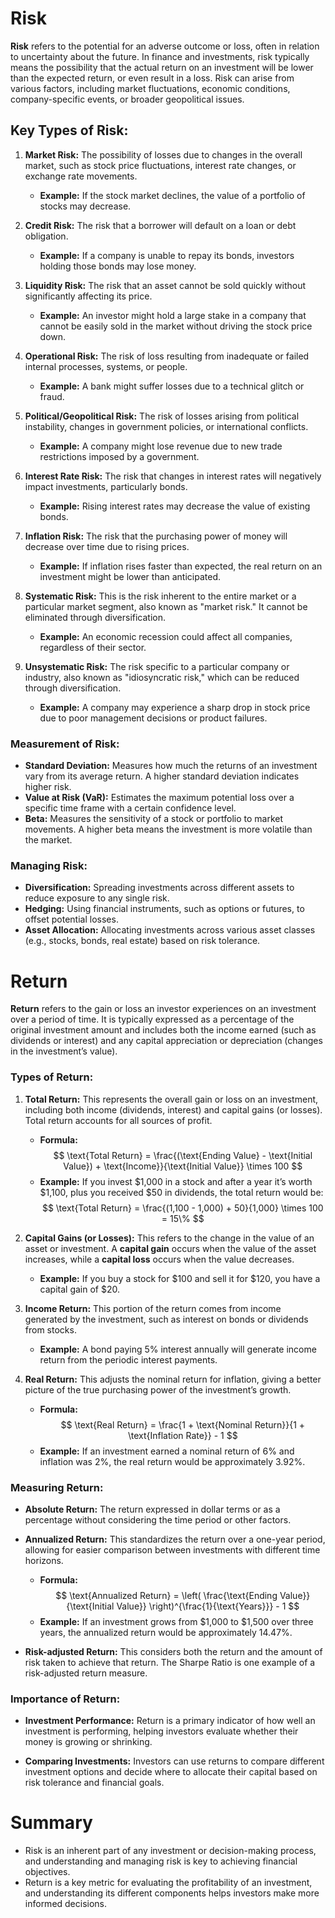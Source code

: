 # Risk

**Risk** refers to the potential for an adverse outcome or loss, often in relation to uncertainty about the future. In finance and investments, risk typically means the possibility that the actual return on an investment will be lower than the expected return, or even result in a loss. Risk can arise from various factors, including market fluctuations, economic conditions, company-specific events, or broader geopolitical issues.

## Key Types of Risk:

1. **Market Risk:** The possibility of losses due to changes in the overall market, such as stock price fluctuations, interest rate changes, or exchange rate movements.
   - **Example:** If the stock market declines, the value of a portfolio of stocks may decrease.

2. **Credit Risk:** The risk that a borrower will default on a loan or debt obligation.
   - **Example:** If a company is unable to repay its bonds, investors holding those bonds may lose money.

3. **Liquidity Risk:** The risk that an asset cannot be sold quickly without significantly affecting its price.
   - **Example:** An investor might hold a large stake in a company that cannot be easily sold in the market without driving the stock price down.

4. **Operational Risk:** The risk of loss resulting from inadequate or failed internal processes, systems, or people.
   - **Example:** A bank might suffer losses due to a technical glitch or fraud.

5. **Political/Geopolitical Risk:** The risk of losses arising from political instability, changes in government policies, or international conflicts.
   - **Example:** A company might lose revenue due to new trade restrictions imposed by a government.

6. **Interest Rate Risk:** The risk that changes in interest rates will negatively impact investments, particularly bonds.
   - **Example:** Rising interest rates may decrease the value of existing bonds.

7. **Inflation Risk:** The risk that the purchasing power of money will decrease over time due to rising prices.
   - **Example:** If inflation rises faster than expected, the real return on an investment might be lower than anticipated.

8. **Systematic Risk:** This is the risk inherent to the entire market or a particular market segment, also known as "market risk." It cannot be eliminated through diversification.
   - **Example:** An economic recession could affect all companies, regardless of their sector.

9. **Unsystematic Risk:** The risk specific to a particular company or industry, also known as "idiosyncratic risk," which can be reduced through diversification.
   - **Example:** A company may experience a sharp drop in stock price due to poor management decisions or product failures.

### Measurement of Risk:

- **Standard Deviation:** Measures how much the returns of an investment vary from its average return. A higher standard deviation indicates higher risk.
- **Value at Risk (VaR):** Estimates the maximum potential loss over a specific time frame with a certain confidence level.
- **Beta:** Measures the sensitivity of a stock or portfolio to market movements. A higher beta means the investment is more volatile than the market.

### Managing Risk:
- **Diversification:** Spreading investments across different assets to reduce exposure to any single risk.
- **Hedging:** Using financial instruments, such as options or futures, to offset potential losses.
- **Asset Allocation:** Allocating investments across various asset classes (e.g., stocks, bonds, real estate) based on risk tolerance.

# Return

**Return** refers to the gain or loss an investor experiences on an investment over a period of time. It is typically expressed as a percentage of the original investment amount and includes both the income earned (such as dividends or interest) and any capital appreciation or depreciation (changes in the investment’s value).

### Types of Return:

1. **Total Return:** This represents the overall gain or loss on an investment, including both income (dividends, interest) and capital gains (or losses). Total return accounts for all sources of profit.
   - **Formula:**
$$
\text{Total Return} = \frac{(\text{Ending Value} - \text{Initial Value}) + \text{Income}}{\text{Initial Value}} \times 100
$$
   - **Example:** If you invest $1,000 in a stock and after a year it’s worth $1,100, plus you received $50 in dividends, the total return would be:  
$$
\text{Total Return} = \frac{(1,100 - 1,000) + 50}{1,000} \times 100 = 15\%
$$

2. **Capital Gains (or Losses):** This refers to the change in the value of an asset or investment. A **capital gain** occurs when the value of the asset increases, while a **capital loss** occurs when the value decreases.
   - **Example:** If you buy a stock for $100 and sell it for $120, you have a capital gain of $20.

3. **Income Return:** This portion of the return comes from income generated by the investment, such as interest on bonds or dividends from stocks.
   - **Example:** A bond paying 5% interest annually will generate income return from the periodic interest payments.

4. **Real Return:** This adjusts the nominal return for inflation, giving a better picture of the true purchasing power of the investment’s growth.
   - **Formula:**  
$$
\text{Real Return} = \frac{1 + \text{Nominal Return}}{1 + \text{Inflation Rate}} - 1
$$
   - **Example:** If an investment earned a nominal return of 6% and inflation was 2%, the real return would be approximately 3.92%.

### Measuring Return:

- **Absolute Return:** The return expressed in dollar terms or as a percentage without considering the time period or other factors.
  
- **Annualized Return:** This standardizes the return over a one-year period, allowing for easier comparison between investments with different time horizons.
  - **Formula:**  
$$
\text{Annualized Return} = \left( \frac{\text{Ending Value}}{\text{Initial Value}} \right)^{\frac{1}{\text{Years}}} - 1
$$
  - **Example:** If an investment grows from $1,000 to $1,500 over three years, the annualized return would be approximately 14.47%.

- **Risk-adjusted Return:** This considers both the return and the amount of risk taken to achieve that return. The Sharpe Ratio is one example of a risk-adjusted return measure.

### Importance of Return:
- **Investment Performance:** Return is a primary indicator of how well an investment is performing, helping investors evaluate whether their money is growing or shrinking.
  
- **Comparing Investments:** Investors can use returns to compare different investment options and decide where to allocate their capital based on risk tolerance and financial goals.

# Summary 
- Risk is an inherent part of any investment or decision-making process, and understanding and managing risk is key to achieving financial objectives.
- Return is a key metric for evaluating the profitability of an investment, and understanding its different components helps investors make more informed decisions.
